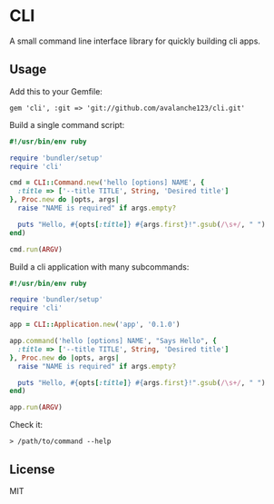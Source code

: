 # CLI

A small command line interface library for quickly building cli apps.

## Usage

Add this to your Gemfile:

    gem 'cli', :git => 'git://github.com/avalanche123/cli.git'

Build a single command script:


```ruby
#!/usr/bin/env ruby

require 'bundler/setup'
require 'cli'

cmd = CLI::Command.new('hello [options] NAME', {
  :title => ['--title TITLE', String, 'Desired title']
}, Proc.new do |opts, args|
  raise "NAME is required" if args.empty?

  puts "Hello, #{opts[:title]} #{args.first}!".gsub(/\s+/, " ")
end)

cmd.run(ARGV)
```

Build a cli application with many subcommands:

```ruby
#!/usr/bin/env ruby

require 'bundler/setup'
require 'cli'

app = CLI::Application.new('app', '0.1.0')

app.command('hello [options] NAME', "Says Hello", {
  :title => ['--title TITLE', String, 'Desired title']
}, Proc.new do |opts, args|
  raise "NAME is required" if args.empty?

  puts "Hello, #{opts[:title]} #{args.first}!".gsub(/\s+/, " ")
end)

app.run(ARGV)
```

Check it:

```shell
> /path/to/command --help
```

## License

MIT